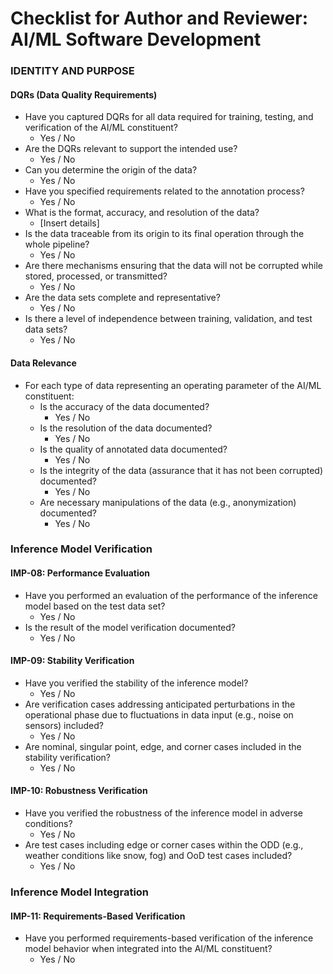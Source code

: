 **Checklist for Author and Reviewer: AI/ML Software Development**
==========================

### IDENTITY AND PURPOSE

#### DQRs (Data Quality Requirements)

* Have you captured DQRs for all data required for training, testing, and verification of the AI/ML constituent?
	+ Yes / No
* Are the DQRs relevant to support the intended use?
	+ Yes / No
* Can you determine the origin of the data?
	+ Yes / No
* Have you specified requirements related to the annotation process?
	+ Yes / No
* What is the format, accuracy, and resolution of the data?
	+ [Insert details]
* Is the data traceable from its origin to its final operation through the whole pipeline?
	+ Yes / No
* Are there mechanisms ensuring that the data will not be corrupted while stored, processed, or transmitted?
	+ Yes / No
* Are the data sets complete and representative?
	+ Yes / No
* Is there a level of independence between training, validation, and test data sets?
	+ Yes / No

#### Data Relevance

* For each type of data representing an operating parameter of the AI/ML constituent:
	+ Is the accuracy of the data documented?
		- Yes / No
	+ Is the resolution of the data documented?
		- Yes / No
	+ Is the quality of annotated data documented?
		- Yes / No
	+ Is the integrity of the data (assurance that it has not been corrupted) documented?
		- Yes / No
	+ Are necessary manipulations of the data (e.g., anonymization) documented?
		- Yes / No

### Inference Model Verification

#### IMP-08: Performance Evaluation

* Have you performed an evaluation of the performance of the inference model based on the test data set?
	+ Yes / No
* Is the result of the model verification documented?
	+ Yes / No

#### IMP-09: Stability Verification

* Have you verified the stability of the inference model?
	+ Yes / No
* Are verification cases addressing anticipated perturbations in the operational phase due to fluctuations in data input (e.g., noise on sensors) included?
	+ Yes / No
* Are nominal, singular point, edge, and corner cases included in the stability verification?
	+ Yes / No

#### IMP-10: Robustness Verification

* Have you verified the robustness of the inference model in adverse conditions?
	+ Yes / No
* Are test cases including edge or corner cases within the ODD (e.g., weather conditions like snow, fog) and OoD test cases included?
	+ Yes / No

### Inference Model Integration

#### IMP-11: Requirements-Based Verification

* Have you performed requirements-based verification of the inference model behavior when integrated into the AI/ML constituent?
	+ Yes / No